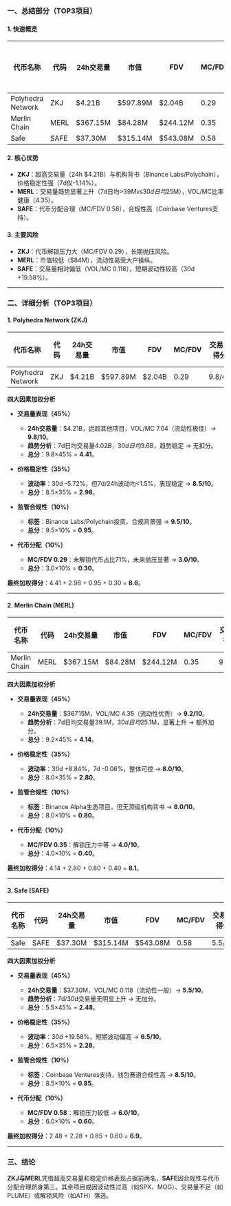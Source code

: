 ### 一、总结部分（TOP3项目）

#### 1. 快速概览
| 代币名称          | 代码  | 24h交易量       | 市值       | FDV         | MC/FDV | 总评分(1-10) |
|-------------------|-------|-----------------|------------|-------------|--------|--------------|
| Polyhedra Network | ZKJ   | $4.21B          | $597.89M   | $2.04B      | 0.29   | 8.6          |
| Merlin Chain      | MERL  | $367.15M        | $84.28M    | $244.12M    | 0.35   | 8.1          |
| Safe              | SAFE  | $37.30M         | $315.14M   | $543.08M    | 0.58   | 6.9          |

#### 2. 核心优势
- **ZKJ**：超高交易量（24h $4.21B）与机构背书（Binance Labs/Polychain），价格稳定性强（7d仅-1.14%）。
- **MERL**：交易量趋势显著上升（7d日均>$39M vs 30d日均$25M），VOL/MC比率健康（4.35）。
- **SAFE**：代币分配合理（MC/FDV 0.58），合规性高（Coinbase Ventures支持）。

#### 3. 主要风险
- **ZKJ**：代币解锁压力大（MC/FDV 0.29），长期抛压风险。
- **MERL**：市值较低（$84M），流动性易受大户操纵。
- **SAFE**：交易量相对偏低（VOL/MC 0.118），短期波动性较高（30d +19.58%）。

---

### 二、详细分析（TOP3项目）

#### 1. **Polyhedra Network (ZKJ)**  
| 代币名称          | 代码  | 24h交易量 | 市值     | FDV      | MC/FDV | 交易量得分 | 价格稳定性得分 | 合规性得分 | 代币分配得分 | 总评分 |
|-------------------|-------|-----------|----------|----------|--------|------------|----------------|------------|--------------|--------|
| Polyhedra Network | ZKJ   | $4.21B    | $597.89M | $2.04B   | 0.29   | 9.8/45     | 8.5/35         | 9.5/10     | 3.0/10       | 8.6    |

**四大因素加权分析**  
- **交易量表现（45%）**  
  - **24h交易量**：$4.21B，远超其他项目，VOL/MC 7.04（流动性极佳）→ **9.8/10**。  
  - **趋势分析**：7d日均交易量$4.02B，30d日均$3.6B，趋势稳定 → 无扣分。  
  - **总分**：9.8×45% = **4.41**。  

- **价格稳定性（35%）**  
  - **波动率**：30d -5.72%，但7d/24h波动均<1.5%，表现稳定 → **8.5/10**。  
  - **总分**：8.5×35% = **2.98**。  

- **监管合规性（10%）**  
  - **标签**：Binance Labs/Polychain投资，合规背景强 → **9.5/10**。  
  - **总分**：9.5×10% = **0.95**。  

- **代币分配（10%）**  
  - **MC/FDV 0.29**：未解锁代币占比71%，未来抛压显著 → **3.0/10**。  
  - **总分**：3.0×10% = **0.30**。  

**最终加权得分**：4.41 + 2.98 + 0.95 + 0.30 = **8.6**。

---

#### 2. **Merlin Chain (MERL)**  
| 代币名称     | 代码  | 24h交易量 | 市值    | FDV     | MC/FDV | 交易量得分 | 价格稳定性得分 | 合规性得分 | 代币分配得分 | 总评分 |
|--------------|-------|-----------|---------|---------|--------|------------|----------------|------------|--------------|--------|
| Merlin Chain | MERL  | $367.15M  | $84.28M | $244.12M| 0.35   | 9.2/45     | 8.0/35         | 8.0/10     | 4.0/10       | 8.1    |

**四大因素加权分析**  
- **交易量表现（45%）**  
  - **24h交易量**：$367.15M，VOL/MC 4.35（流动性优秀）→ **9.2/10**。  
  - **趋势分析**：7d日均交易量$39.1M，30d日均$25.1M，显著上升 → 额外加分。  
  - **总分**：9.2×45% = **4.14**。  

- **价格稳定性（35%）**  
  - **波动率**：30d +8.84%，7d -0.06%，整体可控 → **8.0/10**。  
  - **总分**：8.0×35% = **2.80**。  

- **监管合规性（10%）**  
  - **标签**：Binance Alpha生态项目，但无顶级机构背书 → **8.0/10**。  
  - **总分**：8.0×10% = **0.80**。  

- **代币分配（10%）**  
  - **MC/FDV 0.35**：解锁压力中等 → **4.0/10**。  
  - **总分**：4.0×10% = **0.40**。  

**最终加权得分**：4.14 + 2.80 + 0.80 + 0.40 = **8.1**。

---

#### 3. **Safe (SAFE)**  
| 代币名称 | 代码  | 24h交易量 | 市值     | FDV      | MC/FDV | 交易量得分 | 价格稳定性得分 | 合规性得分 | 代币分配得分 | 总评分 |
|----------|-------|-----------|----------|----------|--------|------------|----------------|------------|--------------|--------|
| Safe     | SAFE  | $37.30M   | $315.14M | $543.08M | 0.58   | 5.5/45     | 6.5/35         | 8.5/10     | 6.0/10       | 6.9    |

**四大因素加权分析**  
- **交易量表现（45%）**  
  - **24h交易量**：$37.30M，VOL/MC 0.118（流动性一般）→ **5.5/10**。  
  - **趋势分析**：7d/30d交易量无明显上升 → 无加分。  
  - **总分**：5.5×45% = **2.48**。  

- **价格稳定性（35%）**  
  - **波动率**：30d +19.58%，短期波动偏高 → **6.5/10**。  
  - **总分**：6.5×35% = **2.28**。  

- **监管合规性（10%）**  
  - **标签**：Coinbase Ventures支持，钱包赛道合规性高 → **8.5/10**。  
  - **总分**：8.5×10% = **0.85**。  

- **代币分配（10%）**  
  - **MC/FDV 0.58**：解锁压力较低 → **6.0/10**。  
  - **总分**：6.0×10% = **0.60**。  

**最终加权得分**：2.48 + 2.28 + 0.85 + 0.60 = **6.9**。

---

### 三、结论  
**ZKJ与MERL**凭借超高交易量和稳定价格表现占据前两名，**SAFE**因合规性与代币分配合理跻身第三。其余项目或因波动性过高（如SPX、MOG）、交易量不足（如PLUME）或解锁风险（如ATH）落选。